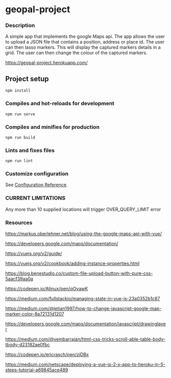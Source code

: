# geopal-project

### Description
A simple app that implements the google Maps api.
The app allows the user to upload a JSON file that contains a position, address or place id.
The user can then lasso markers. This will display the captured markers details in a grid.
The user can then change the colour of the captured markers.

https://geopal-project.herokuapp.com/


## Project setup
```
npm install
```

### Compiles and hot-reloads for development
```
npm run serve
```

### Compiles and minifies for production
```
npm run build
```

### Lints and fixes files
```
npm run lint
```

### Customize configuration
See [Configuration Reference](https://cli.vuejs.org/config/).

### CURRENT LIMITATIONS
Any more than 10 supplied locations will trigger OVER_QUERY_LIMIT error

### Resources
https://markus.oberlehner.net/blog/using-the-google-maps-api-with-vue/

https://developers.google.com/maps/documentation/

https://vuejs.org/v2/guide/

https://vuejs.org/v2/cookbook/adding-instance-properties.html

https://blog.benestudio.co/custom-file-upload-button-with-pure-css-5aacf39aa0a

https://codepen.io/Atinux/pen/qOvawK

https://medium.com/fullstackio/managing-state-in-vue-js-23a0352b1c87

https://medium.com/@letian1997/how-to-change-javascript-google-map-marker-color-8a72131d1207

https://developers.google.com/maps/documentation/javascript/drawinglayer

https://medium.com/@vembarrajan/html-css-tricks-scroll-able-table-body-tbody-d23182ae0fbc

https://codepen.io/ericrasch/pen/zjDBx

https://medium.com/netscape/deploying-a-vue-js-2-x-app-to-heroku-in-5-steps-tutorial-a69845ace489
